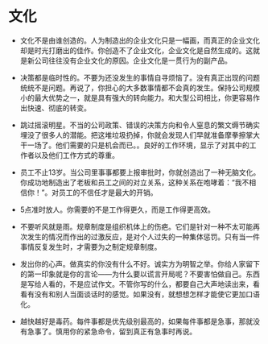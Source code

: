 # 文化


- 文化不是由谁创造的。人为制造出的企业文化只是一幅画，而真正的企业文化却是时光打磨出的佳作。你创造不了企业文化，企业文化是自然生成的。这就是新公司往往没有企业文化的原因。企业文化是一贯行为的副产品。 

- 决策都是临时性的。不要为还没发生的事情自寻烦恼了。没有真正出现的问题统统不是问题。再说了，你担心的大多数事情都不会真的发生。保持公司规模小的最大优势之一，就是具有强大的转向能力。和大型公司相比，你更容易作出快速、彻底的转变。

- 跳过摇滚明星。不当的公司政策、错误的决策方向和令人窒息的繁文缛节确实埋没了很多人的潜能。把这堆垃圾扔掉，你就会发现人们早就准备摩拳擦掌大干一场了。他们需要的只是机会而已。。良好的工作环境，显示了对其中的工作者以及他们工作方式的尊重。

- 员工不止13岁。当公司里事事都要上报审批时，你就创造出了一种无脑文化。你成功地制造出了老板和员工之间的对立关系，这种关系在咆哮着：“我不相信你！”。对员工的不信任才是最大的开销。

- 5点准时放人。你需要的不是工作得更久，而是工作得更高效。

- 不要听风就是雨。规章制度是组织机体上的伤疤。它们是针对一种不太可能再次发生的情况而作出的过激反应，是对个人过失的一种集体惩罚。只有当一件事情反复发生时，才需要为之制定规章制度。

- 发出你的心声。做真实的你没有什么不好。诚实方为明智之举。你给人家留下的第一印象就是你的言论——为什么要以谎言开局呢？不要害怕做自己。东西是写给人看的，不是应试作文。不管你写的什么，都要自己大声地读出来，看看有没有和别人当面谈话时的感觉。如果没有，就想想怎样才能使它更加口语化。

- 越快越好是毒药。每件事都是优先级别最高的，如果每件事都是急事，那就没有急事了。慎用你的紧急命令，留到真正有急事时再说。
